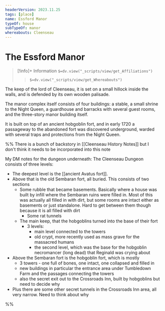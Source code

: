 ```yaml
---
headerVersion: 2023.11.25
tags: [place]
name: Essford Manor
typeOf: house
subTypeOf: manor
whereabouts: Cleenseau
---
```

# The Essford Manor
>[!info]+ Information
> `$=dv.view("_scripts/view/get_Affiliations")`
>> `$=dv.view("_scripts/view/get_Whereabouts")`

The keep of the lord of Cleenseau, it is set on a small hillock inside the walls, and is defended by its own wooden palisade. 

The manor complex itself consists of four buildings: a stable, a small shrine to the Night Queen, a guardhouse and barracks with several guest rooms, and the three-story manor building itself.

It is built on top of an ancient hobgoblin fort, and in early 1720 a passageway to the abandoned fort was discovered underground, warded with several traps and protections from the Night Queen.

%% There is a bunch of backstory in [[Cleenseau History Notes]] but I don't think it needs to be incorporated into this note 

My DM notes for the dungeon underneath:
The Cleenseau Dungeon consists of three levels:

* The deepest level is the [[ancient Avatus fort]]. 
* Above that is the old Sembaran fort, all buried. This consists of two sections
	* Some rubble that became basements. Basically where a house was built by infill where the Sembaran ruins were filled in. Most of this was actually all filled in with dirt, but some rooms are intact either as basements or just standalone. Hard to get between them though because it is all filled with dirt
		* Some rat tunnels 
	* The main keep, that the hobgoblins turned into the base of their fort
		* 3 levels: 
			* main level connected to the towers
			* old crypt, more recently used as mass grave for the massacred humans
			* the second level, which was the base for the hobgoblin necromancer (long dead) that Reginald was crying about
* Above the Sembaran fort is the hobgoblin fort, which is mostly
	* 3 towers - one full of bones, one intact, one collapsed and filled in
	* new buildings in particular the entrance area under Tumbledown Farm and the passages connecting the towers
	* also the secret exit out to the Crossroads Inn, built by hobgoblins but need to decide why
* Plus there are some other secret tunnels in the Crossroads Inn area, all very narrow. Need to think about why

%%